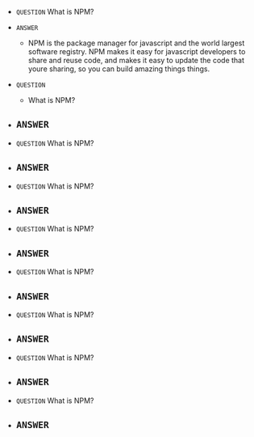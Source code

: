 - `QUESTION`   What is NPM?
- `ANSWER` 
    - NPM is the package manager for javascript and the world largest software registry. NPM makes it easy for javascript developers to share and reuse code, and makes it easy to update the code that youre sharing, so you can build amazing things things.
- `QUESTION` 
    - What is NPM?
- `ANSWER` 
    - 

- `QUESTION`  What is NPM?
- `ANSWER` 
    - 

- `QUESTION`   What is NPM?
- `ANSWER` 
    - 

- `QUESTION`  What is NPM?
- `ANSWER` 
    - 

- `QUESTION`  What is NPM?
- `ANSWER` 
    - 

- `QUESTION`  What is NPM?
- `ANSWER` 
    - 

- `QUESTION`   What is NPM?
- `ANSWER` 
    - 

- `QUESTION`   What is NPM?
- `ANSWER` 
    - 
